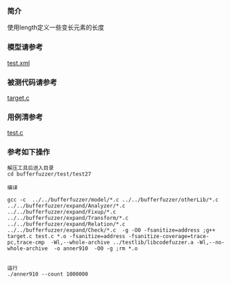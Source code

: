 ### 简介
使用length定义一些变长元素的长度

### 模型请参考  
[test.xml](../../../test/test27/test.xml)

### 被测代码请参考  

[target.c](../../../test/test27/target.c)


### 用例清参考  
[test.c](../../../test/test27/test.c)



### 参考如下操作

```
解压工具后进入目录
cd bufferfuzzer/test/test27

编译

gcc -c  ../../bufferfuzzer/model/*.c ../../bufferfuzzer/otherLib/*.c ../../bufferfuzzer/expand/Analyzer/*.c  ../../bufferfuzzer/expand/Fixup/*.c  ../../bufferfuzzer/expand/Transform/*.c ../../bufferfuzzer/expand/Relation/*.c ../../bufferfuzzer/expand/Check/*.c  -g -O0 -fsanitize=address ;g++ target.c test.c *.o -fsanitize=address -fsanitize-coverage=trace-pc,trace-cmp  -Wl,--whole-archive ../testlib/libcodefuzzer.a -Wl,--no-whole-archive  -o anner910  -O0 -g ;rm *.o


运行
./anner910 --count 1000000
```
